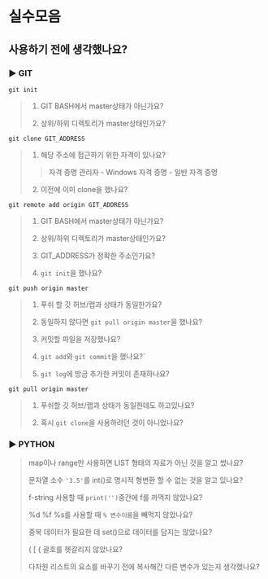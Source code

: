 # 실수모음

## 사용하기 전에 생각했나요?

### ▶ GIT

`git init`

> 1. GIT BASH에서 master상태가 아닌가요?
>   
> 2. 상위/하위 디렉토리가 master상태인가요?
>   

`git clone GIT_ADDRESS`

> 1. 해당 주소에 접근하기 위한 자격이 있나요?
>   
>   > 자격 증명 관리자 - Windows 자격 증명 - 일반 자격 증명
>   
> 2. 이전에 이미 clone을 했나요?
>   

`git remote add origin GIT_ADDRESS`

> 1. GIT BASH에서 master상태가 아닌가요?
>   
> 2. 상위/하위 디렉토리가 master상태인가요?
>   
> 3. GIT_ADDRESS가 정확한 주소인가요?
>   
> 4. `git init`을 했나요?
>   

`git push origin master`

> 1. 푸쉬 할 깃 허브/랩과 상태가 동일한가요?
>   
> 2. 동일하지 않다면 `git pull origin master`을 했나요?
>   
> 3. 커밋할 파일을 저장했나요?
>   
> 4. `git add`와 `git commit`을 했나요?`
>   
> 5. `git log`에 방금 추가한 커밋이 존재하나요?
>   

`git pull origin master`

> 1. 푸쉬할 깃 허브/랩과 상태가 동일한데도 하고있나요?
>   
> 2. 혹시 `git clone`을 사용하려던 것이 아니었나요?
>   

### ▶ PYTHON

> map이나 range만 사용하면 LIST 형태의 자료가 아닌 것을 알고 썼나요?
> 
> 문자열 소수 `'3.5'`를 int()로 명시적 형변환 할 수 없는 것을 알고 있나요?
> 
> f-string 사용할 때 `print('')`중간에 f를 까먹지 않았나요?
> 
> %d %f %s를 사용할 때 `% 변수이름`을 빼먹지 않았나요?
> 
> 중복 데이터가 필요한 데 set()으로 데이터를 담지는 않았나요?
> 
> ( [ { 괄호를 헷갈리지 않았나요?
> 
> 다차원 리스트의 요소를 바꾸기 전에 복사해간 다른 변수가 있는지 생각했나요?